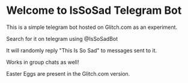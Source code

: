 Welcome to IsSoSad Telegram Bot
===============================

This is a simple telegram bot hosted on Glitch.com as an experiment.

Search for it on telegram using @IsSoSadBot

It will randomly reply "This Is So Sad" to messages sent to it.

Works in group chats as well!

Easter Eggs are present in the Glitch.com version.

